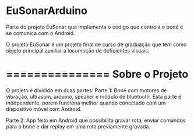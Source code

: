 # EuSonarArduino
Parte do projeto EuSonar que implementa o código que controla o boné e se comunica com o Android.

O projeto EuSonar é um projeto final de curso de graduação que tem como objeto principal auxiliar a locomoção de deficientes visuais.

===============
Sobre o Projeto
===============

O projeto é dividido em duas partes:
Parte 1: Boné com motores de vibração, ultrasom, arduino, speaker e módulo de bluetooth.
  Esta parte é independente, porem funciona melhor quando conectado com um dispositivo móvel com Android.
  
Parte 2: App feito em Android que possíbilita gravar rota, enviar comandos para o boné e dar replay em uma rota previamente gravada.
